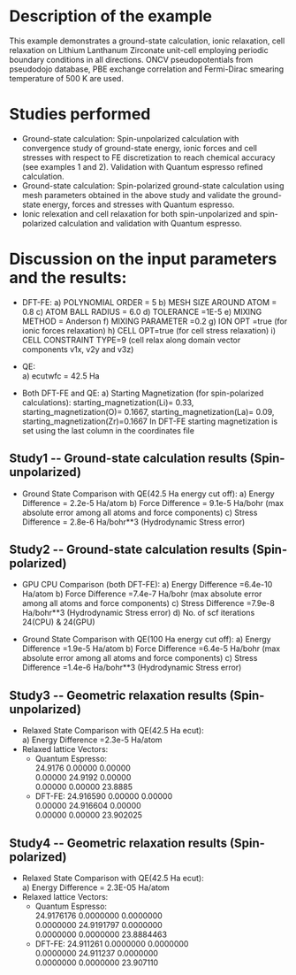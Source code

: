 Description of the example
==========================
This example demonstrates a ground-state calculation, ionic relaxation, cell relaxation on Lithium Lanthanum Zirconate unit-cell employing periodic boundary conditions in all directions. ONCV pseudopotentials from pseudodojo database, PBE exchange correlation and Fermi-Dirac smearing temperature of 500 K are used. 

Studies performed
=======================
* Ground-state calculation: Spin-unpolarized calculation with convergence study of ground-state energy, ionic forces and cell stresses with respect to FE discretization to reach chemical accuracy (see examples 1 and 2). Validation with Quantum espresso refined calculation.
* Ground-state calculation: Spin-polarized ground-state calculation using mesh parameters obtained in the above study and validate the ground-state energy, forces and stresses with Quantum espresso.
* Ionic relexation and cell relaxation for both spin-unpolarized and spin-polarized calculation and validation with Quantum espresso.


Discussion on the input parameters and the results:
==================================================
* DFT-FE:
        a) POLYNOMIAL ORDER      = 5
        b) MESH SIZE AROUND ATOM  = 0.8
        c) ATOM BALL RADIUS         = 6.0
        d) TOLERANCE            =1E-5
        e) MIXING METHOD            = Anderson
        f) MIXING PARAMETER          =0.2
        g) ION OPT =true (for ionic forces relaxation)
        h) CELL OPT=true (for cell stress relaxation)
        i) CELL CONSTRAINT TYPE=9 (cell relax along domain vector components v1x, v2y and v3z)
        
* QE:  
        a) ecutwfc                  = 42.5 Ha                                    
* Both DFT-FE and QE:
        a) Starting Magnetization (for spin-polarized calculations):
                                        starting_magnetization(Li)= 0.33,
                                        starting_magnetization(O)= 0.1667,
                                        starting_magnetization(La)= 0.09,
                                        starting_magnetization(Zr)=0.1667
          In DFT-FE starting magnetization is set using the last column in 
          the coordinates file
        


Study1 -- Ground-state calculation results (Spin-unpolarized)
------------------------------------------------------------
* Ground State Comparison with QE(42.5 Ha energy cut off):
    a) Energy Difference = 2.2e-5  Ha/atom
    b) Force Difference = 9.1e-5   Ha/bohr (max absolute error among all atoms and force components)
    c) Stress Difference = 2.8e-6 Ha/bohr**3 (Hydrodynamic Stress error)


Study2 -- Ground-state calculation results (Spin-polarized)
------------------------------------------------------------
* GPU CPU Comparison (both DFT-FE):
    a) Energy Difference =6.4e-10  Ha/atom
    b) Force Difference =7.4e-7  Ha/bohr (max absolute error among all atoms and force components)
    c) Stress Difference =7.9e-8  Ha/bohr**3 (Hydrodynamic Stress error)
    d) No. of scf iterations 24(CPU) & 24(GPU)

* Ground State Comparison with QE(100 Ha energy cut off):
    a) Energy Difference =1.9e-5  Ha/atom
    b) Force Difference =6.4e-5 Ha/bohr (max absolute error among all atoms and force components)
    c) Stress Difference =1.4e-6  Ha/bohr**3 (Hydrodynamic Stress error)

Study3 -- Geometric relaxation results (Spin-unpolarized)
------------------------------------------------------------
* Relaxed State Comparison with QE(42.5 Ha ecut):  
    a) Energy Difference =2.3e-5  Ha/atom  
* Relaxed lattice Vectors:
    *  Quantum Espresso:  
                         24.9176 0.00000 0.00000   
                         0.00000 24.9192 0.00000   
                         0.00000 0.00000 23.8885  
    *  DFT-FE: 
                        24.916590	0.00000	0.00000     
                        0.00000 24.916604 0.00000     
                        0.00000	0.00000	23.902025    

Study4 -- Geometric relaxation results (Spin-polarized)
------------------------------------------------------------
* Relaxed State Comparison with QE(42.5 Ha ecut):  
    a) Energy Difference = 2.3E-05 Ha/atom  
* Relaxed lattice Vectors:
    *  Quantum Espresso:  
                         24.9176176	0.0000000	0.0000000   
                         0.0000000	24.9191797	0.0000000   
                         0.0000000	0.0000000	23.8884463   
    *  DFT-FE: 
                        24.911261	0.0000000	0.0000000     
                        0.0000000	24.911237	0.0000000     
                        0.0000000	0.0000000	23.907110     
